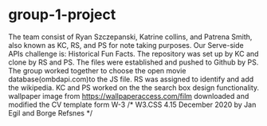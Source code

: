 # group-1-project
The team consist of Ryan Szczepanski, Katrine collins, and Patrena Smith, also known as KC, RS, and PS for note taking purposes. Our Serve-side APIs challenge is: Historical Fun Facts. The repository was set up by KC and clone by RS and PS.  The files were established and pushed to Github by PS.  The group worked together to choose the open movie database(ombdapi.com)to the JS file. RS was assigned to identify and add the wikipedia. KC and PS worked on the the search box design functionality.
wallpaper image from https://wallpaperaccess.com/film
downloaded and modified the CV template form W-3 /* W3.CSS 4.15 December 2020 by Jan Egil and Borge Refsnes */
